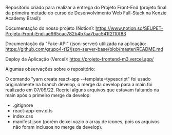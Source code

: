 Repositório criado para realizar a entrega do Projeto Front-End (projeto final da primeira metade do curso de Desenvolvimento Web
Full-Stack na Kenzie Academy Brasil):

Documentação do nosso projeto (Notion): https://www.notion.so/SEUPET-Projeto-Front-End-ae965cac782b4b7aa7bac541f2f10f83

Documentação da "Fake-API" (json-server) utilizada na aplicação: https://github.com/grupo4-t12/json-server-base/blob/master/README.md

Deploy da Aplicação (Vercel): https://projeto-frontend-m3.vercel.app/

Algumas observações sobre o repositório:

O comando "yarn create react-app --template=typescript" foi usado originalmente na branch develop, o merge da develop para
a main foi realizado em 07/09/22. Recriei alguns arquivos que estavam faltando na main após o primeiro merge da develop:

- .gitignore
- react-app-env.d.ts
- index.css
- manifest.json (porém deixei vazio o array de ícones, pois os arquivos não foram inclusos no merge da develop).
